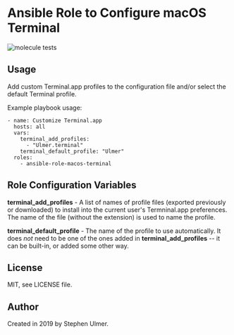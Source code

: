 # Ansible Role to Configure macOS Terminal

![molecule tests](https://github.com/stephenulmer/ansible-role-macos-terminal/workflows/molecule%20tests/badge.svg)

## Usage

Add custom Terminal.app profiles to the configuration file and/or
select the default Terminal profile.

Example playbook usage:
```
- name: Customize Terminal.app
  hosts: all
  vars:
    terminal_add_profiles:
      - "Ulmer.terminal"
    terminal_default_profile: "Ulmer"
  roles:
    - ansible-role-macos-terminal
```

## Role Configuration Variables

**terminal_add_profiles** - A list of names of profile files (exported previously or downloaded)
to install into the current user's Termninal.app preferences. The
name of the file (without the extension) is used to name the profile.

**terminal_default_profile** - The name of the profile to use automatically. It does *not* need
to be one of the ones added in **terminal_add_profiles** -- it
can be built-in, or added some other way.


## License

MIT, see LICENSE file.


## Author

Created in 2019 by Stephen Ulmer.
